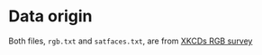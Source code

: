 # Data origin

Both files, `rgb.txt` and `satfaces.txt`, are from [XKCDs RGB survey](https://blog.xkcd.com/2010/05/03/color-survey-results/)
